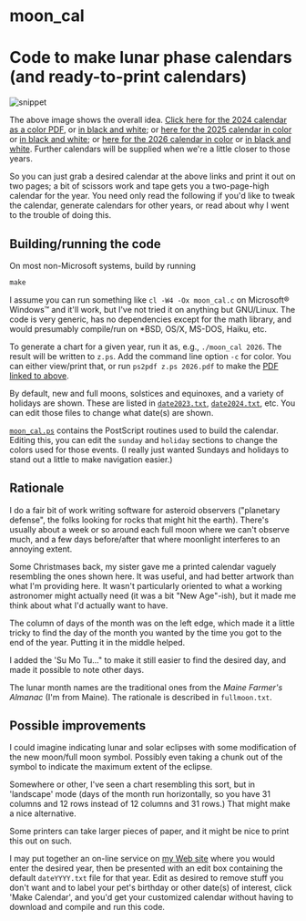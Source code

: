 # moon_cal

Code to make lunar phase calendars (and ready-to-print calendars)
=================================================================
![snippet](https://github.com/user-attachments/assets/fcfb4702-c1fd-4ef8-ae71-b2c32300b172)

The above image shows the overall idea.  [Click here for the 2024 calendar as a color PDF,](https://github.com/Bill-Gray/moon_cal/blob/master/2024_c.pdf) or [in black and white](https://github.com/Bill-Gray/moon_cal/blob/master/2024.pdf); or [here for the 2025 calendar in color](https://github.com/Bill-Gray/moon_cal/blob/master/2025_c.pdf) or [in black and white](https://github.com/Bill-Gray/moon_cal/blob/master/2025.pdf); or [here for the 2026 calendar in color](https://github.com/Bill-Gray/moon_cal/blob/master/2026_c.pdf) or [in black and white](https://github.com/Bill-Gray/moon_cal/blob/master/2026.pdf).  Further calendars will be supplied when we're a little closer to those years.

So you can just grab a desired calendar at the above links and print it out on two pages;  a bit of scissors work and tape gets you a two-page-high calendar for the year.  You need only read the following if you'd like to tweak the calendar,  generate calendars for other years,  or read about why I went to the trouble of doing this.

Building/running the code
-------------------------

On most non-Microsoft systems,  build by running
```c
make
```
I assume you can run something like `cl -W4 -Ox moon_cal.c` on Microsoft® Windows™ and it'll work,  but I've not tried it on anything but GNU/Linux.  The code is very generic,  has no dependencies except for the math library,  and would presumably compile/run on *BSD,  OS/X,  MS-DOS,  Haiku,  etc.

To generate a chart for a given year,  run it as,  e.g.,  `./moon_cal 2026`.  The result will be written to `z.ps`.  Add the command line option `-c` for color.  You can either view/print that,  or run `ps2pdf z.ps 2026.pdf` to make the [PDF linked to above](https://github.com/Bill-Gray/moon_cal/blob/master/2026.pdf).

By default,  new and full moons,  solstices and equinoxes,  and a variety of holidays are shown.  These are listed in [`date2023.txt`](https://github.com/Bill-Gray/moon_cal/blob/master/date2023.txt),  [`date2024.txt`](https://github.com/Bill-Gray/moon_cal/blob/master/date2024.txt),  etc.  You can edit those files to change what date(s) are shown.

[`moon_cal.ps`](https://github.com/Bill-Gray/moon_cal/blob/master/moon_cal.ps) contains the PostScript routines used to build the calendar.  Editing this,  you can edit the `sunday` and `holiday` sections to change the colors used for those events.  (I really just wanted Sundays and holidays to stand out a little to make navigation easier.)

Rationale
---------
I do a fair bit of work writing software for asteroid observers ("planetary defense",  the folks looking for rocks that might hit the earth).  There's usually about a week or so around each full moon where we can't observe much,  and a few days before/after that where moonlight interferes to an annoying extent.

Some Christmases back,  my sister gave me a printed calendar vaguely resembling the ones shown here.  It was useful,  and had better artwork than what I'm providing here.  It wasn't particularly oriented to what a working astronomer might actually need (it was a bit "New Age"-ish),  but it made me think about what I'd actually want to have.

The column of days of the month was on the left edge,  which made it a little tricky to find the day of the month you wanted by the time you got to the end of the year.  Putting it in the middle helped.

I added the 'Su Mo Tu..." to make it still easier to find the desired day,  and made it possible to note other days.

The lunar month names are the traditional ones from the _Maine Farmer's Almanac_ (I'm from Maine).  The rationale is described in `fullmoon.txt`.

Possible improvements
---------------------
I could imagine indicating lunar and solar eclipses with some modification of the new moon/full moon symbol.  Possibly even taking a chunk out of the symbol to indicate the maximum extent of the eclipse.

Somewhere or other,  I've seen a chart resembling this sort,  but in 'landscape' mode (days of the month run horizontally,  so you have 31 columns and 12 rows instead of 12 columns and 31 rows.)  That might make a nice alternative.

Some printers can take larger pieces of paper,  and it might be nice to print this out on such.

I may put together an on-line service on [my Web site](https://www.projectpluto.com) where you would enter the desired year,  then be presented with an edit box containing the default `dateYYYY.txt` file for that year.  Edit as desired to remove stuff you don't want and to label your pet's birthday or other date(s) of interest,  click 'Make Calendar',  and you'd get your customized calendar without having to download and compile and run this code.
